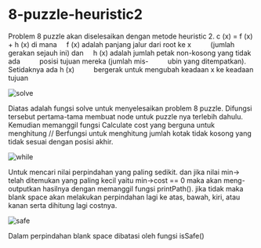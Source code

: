 # 8-puzzle-heuristic2
Problem 8 puzzle akan diselesaikan dengan metode heuristic 2. 
c (x) = f (x) + h (x) di mana
    f (x) adalah panjang jalur dari root ke x
         (jumlah gerakan sejauh ini) dan
    h (x) adalah jumlah petak non-kosong yang tidak ada
         posisi tujuan mereka (jumlah mis-
         ubin yang ditempatkan). Setidaknya ada h (x)
         bergerak untuk mengubah keadaan x ke keadaan tujuan
         
![solve](https://user-images.githubusercontent.com/56763570/77401194-ba21ea80-6d69-11ea-870b-5990ef16a878.PNG)

Diatas adalah fungsi solve untuk menyelesaikan problem 8 puzzle. Difungsi tersebut pertama-tama membuat node untuk puzzle nya terlebih dahulu. Kemudian memanggil fungsi Calculate cost yang berguna untuk menghitung // Berfungsi untuk menghitung jumlah kotak tidak kosong yang tidak sesuai dengan posisi akhir.

![while](https://user-images.githubusercontent.com/56763570/77401947-0d486d00-6d6b-11ea-8a6d-43f77d71077c.PNG)

Untuk mencari nilai perpindahan yang paling sedikit. dan jika nilai min-> telah ditemukan yang paling kecil yaitu min->cost == 0 maka akan meng-outputkan hasilnya dengan memanggil fungsi printPath().
jika tidak maka blank space akan melakukan perpindahan lagi ke atas, bawah, kiri, atau kanan serta dihitung lagi costnya.

![safe](https://user-images.githubusercontent.com/56763570/77402475-f6564a80-6d6b-11ea-90c8-8d4da65bc9e9.PNG)

Dalam perpindahan blank space dibatasi oleh fungsi isSafe()
